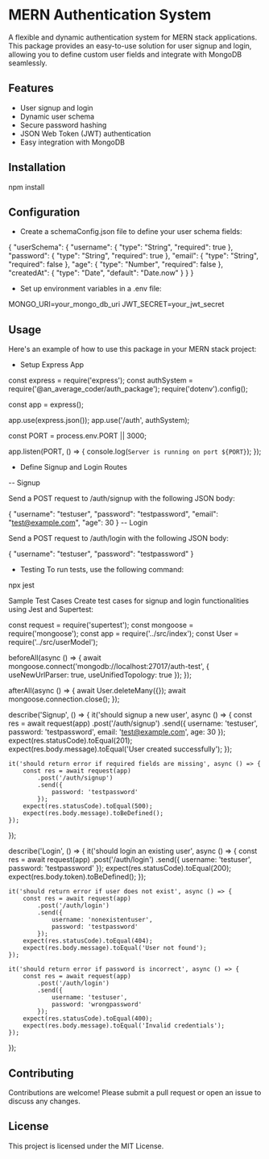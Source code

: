 # MERN Authentication System

A flexible and dynamic authentication system for MERN stack applications. This package provides an easy-to-use solution for user signup and login, allowing you to define custom user fields and integrate with MongoDB seamlessly.

## Features

- User signup and login
- Dynamic user schema
- Secure password hashing
- JSON Web Token (JWT) authentication
- Easy integration with MongoDB

## Installation

npm install <your-package-name>


## Configuration
- Create a schemaConfig.json file to define your user schema fields:

{
    "userSchema": {
        "username": { "type": "String", "required": true },
        "password": { "type": "String", "required": true },
        "email": { "type": "String", "required": false },
        "age": { "type": "Number", "required": false },
        "createdAt": { "type": "Date", "default": "Date.now" }
    }
}

- Set up environment variables in a .env file:

MONGO_URI=your_mongo_db_uri
JWT_SECRET=your_jwt_secret
## Usage
Here's an example of how to use this package in your MERN stack project:

- Setup Express App

const express = require('express');
const authSystem = require('@an_average_coder/auth_package');
require('dotenv').config();

const app = express();

app.use(express.json());
app.use('/auth', authSystem);

const PORT = process.env.PORT || 3000;

app.listen(PORT, () => {
    console.log(`Server is running on port ${PORT}`);
});

- Define Signup and Login Routes

-- Signup

Send a POST request to /auth/signup with the following JSON body:

{
    "username": "testuser",
    "password": "testpassword",
    "email": "test@example.com",
    "age": 30
}
-- Login

Send a POST request to /auth/login with the following JSON body:

{
    "username": "testuser",
    "password": "testpassword"
}

- Testing
To run tests, use the following command:

npx jest

Sample Test Cases
Create test cases for signup and login functionalities using Jest and Supertest:

const request = require('supertest');
const mongoose = require('mongoose');
const app = require('../src/index');
const User = require('../src/userModel');

beforeAll(async () => {
    await mongoose.connect('mongodb://localhost:27017/auth-test', { useNewUrlParser: true, useUnifiedTopology: true });
});

afterAll(async () => {
    await User.deleteMany({});
    await mongoose.connection.close();
});

describe('Signup', () => {
    it('should signup a new user', async () => {
        const res = await request(app)
            .post('/auth/signup')
            .send({
                username: 'testuser',
                password: 'testpassword',
                email: 'test@example.com',
                age: 30
            });
        expect(res.statusCode).toEqual(201);
        expect(res.body.message).toEqual('User created successfully');
    });

    it('should return error if required fields are missing', async () => {
        const res = await request(app)
            .post('/auth/signup')
            .send({
                password: 'testpassword'
            });
        expect(res.statusCode).toEqual(500);
        expect(res.body.message).toBeDefined();
    });
});

describe('Login', () => {
    it('should login an existing user', async () => {
        const res = await request(app)
            .post('/auth/login')
            .send({
                username: 'testuser',
                password: 'testpassword'
            });
        expect(res.statusCode).toEqual(200);
        expect(res.body.token).toBeDefined();
    });

    it('should return error if user does not exist', async () => {
        const res = await request(app)
            .post('/auth/login')
            .send({
                username: 'nonexistentuser',
                password: 'testpassword'
            });
        expect(res.statusCode).toEqual(404);
        expect(res.body.message).toEqual('User not found');
    });

    it('should return error if password is incorrect', async () => {
        const res = await request(app)
            .post('/auth/login')
            .send({
                username: 'testuser',
                password: 'wrongpassword'
            });
        expect(res.statusCode).toEqual(400);
        expect(res.body.message).toEqual('Invalid credentials');
    });
});

## Contributing
Contributions are welcome! Please submit a pull request or open an issue to discuss any changes.

## License
This project is licensed under the MIT License.

